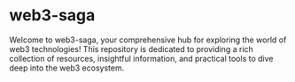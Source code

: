 # web3-saga
Welcome to web3-saga, your comprehensive hub for exploring the world of web3 technologies! This repository is dedicated to providing a rich collection of resources, insightful information, and practical tools to dive deep into the web3 ecosystem.
